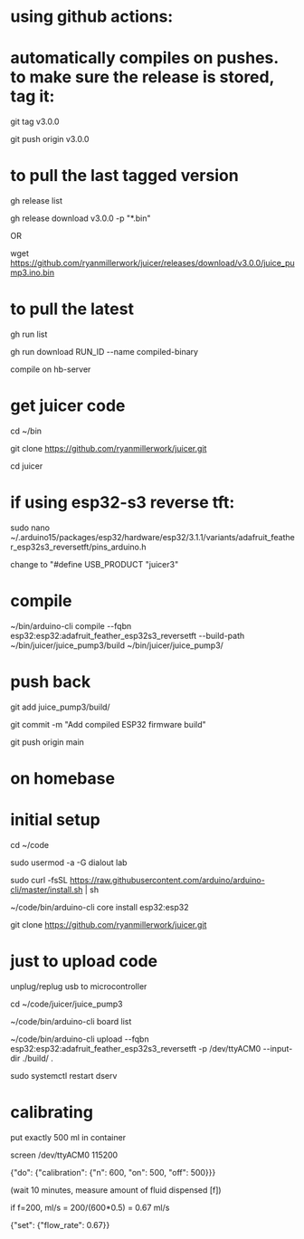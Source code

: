 # using github actions:

# automatically compiles on pushes. to make sure the release is stored, tag it:

git tag v3.0.0

git push origin v3.0.0


# to pull the last tagged version

gh release list

gh release download v3.0.0 -p "*.bin"

OR

wget https://github.com/ryanmillerwork/juicer/releases/download/v3.0.0/juice_pump3.ino.bin

# to pull the latest 

gh run list

gh run download RUN_ID --name compiled-binary


compile on hb-server

# get juicer code

cd ~/bin

git clone https://github.com/ryanmillerwork/juicer.git

cd juicer

# if using esp32-s3 reverse tft:

sudo nano ~/.arduino15/packages/esp32/hardware/esp32/3.1.1/variants/adafruit_feather_esp32s3_reversetft/pins_arduino.h

change to "#define USB_PRODUCT "juicer3"

# compile

~/bin/arduino-cli compile --fqbn esp32:esp32:adafruit_feather_esp32s3_reversetft --build-path ~/bin/juicer/juice_pump3/build ~/bin/juicer/juice_pump3/

# push back

git add juice_pump3/build/

git commit -m "Add compiled ESP32 firmware build"

git push origin main



# on homebase
# initial setup

cd ~/code

sudo usermod -a -G dialout lab

sudo curl -fsSL https://raw.githubusercontent.com/arduino/arduino-cli/master/install.sh | sh

~/code/bin/arduino-cli core install esp32:esp32

git clone https://github.com/ryanmillerwork/juicer.git

# just to upload code

unplug/replug usb to microcontroller

cd ~/code/juicer/juice_pump3

~/code/bin/arduino-cli board list 

~/code/bin/arduino-cli upload --fqbn esp32:esp32:adafruit_feather_esp32s3_reversetft -p /dev/ttyACM0 --input-dir ./build/ .

sudo systemctl restart dserv

# calibrating

put exactly 500 ml in container

screen /dev/ttyACM0 115200

{"do": {"calibration": {"n": 600, "on": 500, "off": 500}}}

(wait 10 minutes, measure amount of fluid dispensed [f])

if f=200, ml/s = 200/(600*0.5) = 0.67 ml/s

{"set": {"flow_rate": 0.67}}







